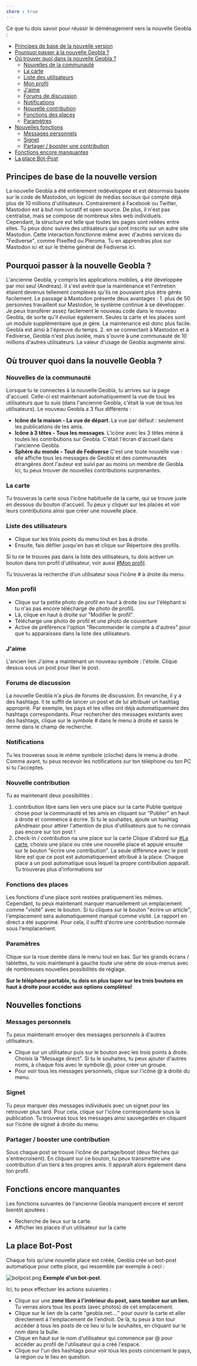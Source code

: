 ```yaml
---
share : true
---
```


Ce que tu dois savoir pour réussir le déménagement vers la nouvelle Geobla :

- [Principes de base de la nouvelle version](.md#principes-de-base-de-la-nouvelle-version)
- [Pourquoi passer à la nouvelle Geobla ?](.md#pourquoi-passer-a-la-nouvelle-geobla)
- [Où trouver quoi dans la nouvelle Geobla ?](.md#ou-trouver-quoi-dans-la-nouvelle-geobla)
	- [Nouvelles de la communauté](.md#ou-trouver-quoi-dans-la-nouvelle-geobla-nouvelles-de-la-communaute)
	- [La carte](.md#ou-trouver-quoi-dans-la-nouvelle-geobla-la-carte)
	- [Liste des utilisateurs](.md#ou-trouver-quoi-dans-la-nouvelle-geobla-liste-des-utilisateurs)
	- [Mon profil](.md#ou-trouver-quoi-dans-la-nouvelle-geobla-mon-profil)
	- [J'aime](.md#ou-trouver-quoi-dans-la-nouvelle-geobla-jaime)
	- [Forums de discussion](.md#ou-trouver-quoi-dans-la-nouvelle-geobla-forums-de-discussion)
	- [Notifications](.md#ou-trouver-quoi-dans-la-nouvelle-geobla-notifications)
	- [Nouvelle contribution](.md#ou-trouver-quoi-dans-la-nouvelle-geobla-nouvelle-contribution)
	- [Fonctions des places](.md#ou-trouver-quoi-dans-la-nouvelle-geobla-fonctions-des-places)
	- [Paramètres](.md#ou-trouver-quoi-dans-la-nouvelle-geobla-parametres)
- [Nouvelles fonctions](.md#nouvelles-fonctions)
	- [Messages personnels](.md#nouvelles-fonctionsmessages-personnels)
	- [Signet](.md#nouvelles-fonctionssignet)
	- [Partager / booster une contribution](.md#nouvelles-fonctionspartager-booster-une-contribution)
- [Fonctions encore manquantes](.md#fonctions-encore-manquantes)
- [La place Bot-Post](.md#la-place-bot-post)


## Principes de base de la nouvelle version 

La nouvelle Geobla a été entièrement redéveloppée et est désormais basée sur le code de Mastodon, un logiciel de médias sociaux qui compte déjà plus de 10 millions d'utilisateurs. Contrairement à Facebook ou Twitter, Mastodon est à but non lucratif et open source. De plus, il n'est pas centralisé, mais se compose de nombreux sites web individuels. Cependant, la structure est telle que toutes les pages sont reliées entre elles. Tu peux donc suivre des utilisateurs qui sont inscrits sur un autre site Mastodon. Cette interaction fonctionne même avec d'autres services du "Fediverse", comme Pixelfed ou Pleroma. Tu en apprendras plus sur Mastodon ici et sur le thème général de Fediverse ici.  
  
## Pourquoi passer à la nouvelle Geobla ?  

L'ancienne Geobla, y compris les applications mobiles, a été développée par moi seul (Andreas). Il s'est avéré que la maintenance et l'entretien étaient devenus tellement complexes qu'ils ne pouvaient plus être gérés facilement. Le passage à Mastodon présente deux avantages : 1. plus de 50 personnes travaillent sur Mastodon, le système continue à se développer. Je peux transférer assez facilement le nouveau code dans le nouveau Geobla, de sorte qu'il évolue également. Seules la carte et les places sont un module supplémentaire que je gère. La maintenance est donc plus facile. Geobla est ainsi à l'épreuve du temps. 2. en se connectant à Mastodon et à Fediverse, Geobla n'est plus isolée, mais s'ouvre à une communauté de 10 millions d'autres utilisateurs. La valeur d'usage de Geobla augmente ainsi.  
  
## Où trouver quoi dans la nouvelle Geobla ?  

### Nouvelles de la communauté

Lorsque tu te connectes à la nouvelle Geobla, tu arrives sur la page d'accueil. Celle-ci est maintenant automatiquement la vue de tous les utilisateurs que tu suis (dans l'ancienne Geobla, c'était la vue de tous les utilisateurs). Le nouveau Geobla a 3 flux différents :

- **Icône de la maison - La vue de départ**.
  La vue par défaut : seulement les publications de tes amis.
- **Icône à 3 têtes - Tous les messages**.
  L'icône avec les 3 têtes mène à toutes les contributions sur Geobla. C'était l'écran d'accueil dans l'ancienne Geobla.
- **Sphère du monde - Tout de Fediverse**
  C'est une toute nouvelle vue : elle affiche tous les messages de Geobla et des communautés étrangères dont l'auteur est suivi par au moins un membre de Geobla. Ici, tu peux trouver de nouvelles contributions surprenantes.

### La carte

Tu trouveras la carte sous l'icône habituelle de la carte, qui se trouve juste en dessous du bouton d'accueil. Tu peux y cliquer sur les places et voir leurs contributions ainsi que créer une nouvelle place.

### Liste des utilisateurs

- Clique sur les trois points du menu tout en bas à droite.
- Ensuite, fais défiler jusqu'en bas et clique sur Répertoire des profils.

Si tu ne te trouves pas dans la liste des utilisateurs, tu dois activer un bouton dans ton profil d'utilisateur, voir aussi [#Mon profil](.md#mon-profil).

Tu trouveras la recherche d'un utilisateur sous l'icône # à droite du menu.

### Mon profil

- Clique sur ta petite photo de profil en haut à droite (ou sur l'éléphant si tu n'as pas encore téléchargé de photo de profil).
- Là, clique en haut à droite sur "Modifier le profil".
- Télécharge une photo de profil et une photo de couverture
- Active de préférence l'option "Recommander le compte à d'autres" pour que tu apparaisses dans la liste des utilisateurs.

### J'aime

L'ancien lien J'aime a maintenant un nouveau symbole : l'étoile. Clique dessus sous un post pour liker le post.

### Forums de discussion

La nouvelle Geobla n'a plus de forums de discussion. En revanche, il y a des hashtags. Il te suffit de lancer un post et de lui attribuer un hashtag approprié. Par exemple, les pays et les villes ont déjà automatiquement des hashtags correspondants. Pour rechercher des messages existants avec des hashtags, clique sur le symbole # dans le menu à droite et saisis le terme dans le champ de recherche.

### Notifications

Tu les trouveras sous le même symbole (cloche) dans le menu à droite. Comme avant, tu peux recevoir les notifications sur ton téléphone ou ton PC si tu l'acceptes.

### Nouvelle contribution

Tu as maintenant deux possibilités :

1. contribution libre sans lien vers une place sur la carte
   Publie quelque chose pour la communauté et tes amis en cliquant sur "Publier" en haut à droite et commence à écrire. Si tu le souhaites, ajoute un hashtag pAndreasr pour attirer l'attention de plus d'utilisateurs que tu ne connais pas encore sur ton post !
2. check-in / contribution na une place sur la carte
   Clique d'abord sur [#La carte](.md#la-carte), choisis une place ou crée une nouvelle place et appuie ensuite sur le bouton "écrire une contribution". La seule différence avec le post libre est que ce post est automatiquement attribué à la place.
   Chaque place a un post automatique sous lequel ta propre contribution apparaît. Tu trouveras plus d'informations sur 

### Fonctions des places

Les fonctions d'une place sont restées pratiquement les mêmes. Cependant, tu peux maintenant marquer manuellement un emplacement comme "visité" avec le bouton. Si tu cliques sur le bouton "écrire un article", l'emplacement sera automatiquement marqué comme visité. Le rapport en direct a été supprimé. Pour cela, il suffit d'écrire une contribution normale sous l'emplacement.

### Paramètres

Clique sur la roue dentée dans le menu tout en bas. Sur les grands écrans / tablettes, tu vois maintenant à gauche toute une série de sous-menus avec de nombreuses nouvelles possibilités de réglage.

**Sur le téléphone portable, tu dois en plus taper sur les trois boutons en haut à droite pour accéder aux options complètes!** 
   
## Nouvelles fonctions

### Messages personnels

Tu peux maintenant envoyer des messages personnels à d'autres utilisateurs. 
- Clique sur un utilisateur puis sur le bouton avec les trois points à droite. Choisis là "Message direct". Si tu le souhaites, tu peux ajouter d'autres noms, à chaque fois avec le symbole @, pour créer un groupe.
- Pour voir tous les messages personnels, clique sur l'icône @ à droite du menu.

### Signet

Tu peux marquer des messages individuels avec un signet pour les retrouver plus tard. Pour cela, clique sur l'icône correspondante sous la publication. Tu trouveras tous les messages ainsi sauvegardés en cliquant sur l'icône de signet à droite du menu.

### Partager / booster une contribution

Sous chaque post se trouve l'icône de partage/boost (deux flèches qui s'entrecroisent). En cliquant sur ce bouton, tu peux transmettre une contribution d'un tiers à tes propres amis. Il apparaît alors également dans ton profil.

## Fonctions encore manquantes

Les fonctions suivantes de l'ancienne Geobla manquent encore et seront bientôt ajoutées :

- Recherche de lieux sur la carte.
- Afficher les places d'un utilisateur sur la carte

## La place Bot-Post

Chaque fois qu'une nouvelle place est créée, Geobla crée un bot-post automatique pour cette place, qui ressemble par exemple à ceci :

![botpost.png](botpost.png#)
**Exemple d'un bot-post**.

Ici, tu peux effectuer les actions suivantes :
- Clique sur une **zone libre à l'intérieur du post, sans tomber sur un lien.** Tu verras alors tous les posts (avec photos) de cet emplacement.
- Clique sur le lien de la carte "geobla.net...." pour ouvrir la carte et aller directement à l'emplacement de l'endroit. De là, tu peux à ton tour accéder à tous les posts de ce lieu si tu le souhaites, en cliquant sur le nom dans la bulle.
- Clique en haut sur le nom d'utilisateur qui commence par @ pour accéder au profil de l'utilisateur qui a créé l'espace.
- Clique sur l'un des hashtags pour voir tous les posts concernant le pays, la région ou le lieu en question.

